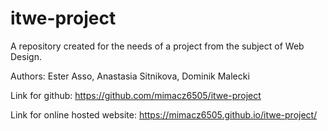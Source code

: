 # itwe-project
A repository created for the needs of a project from the subject of Web Design.

Authors: Ester Asso, Anastasia Sitnikova, Dominik Malecki

Link for github: https://github.com/mimacz6505/itwe-project

Link for online hosted website: https://mimacz6505.github.io/itwe-project/
